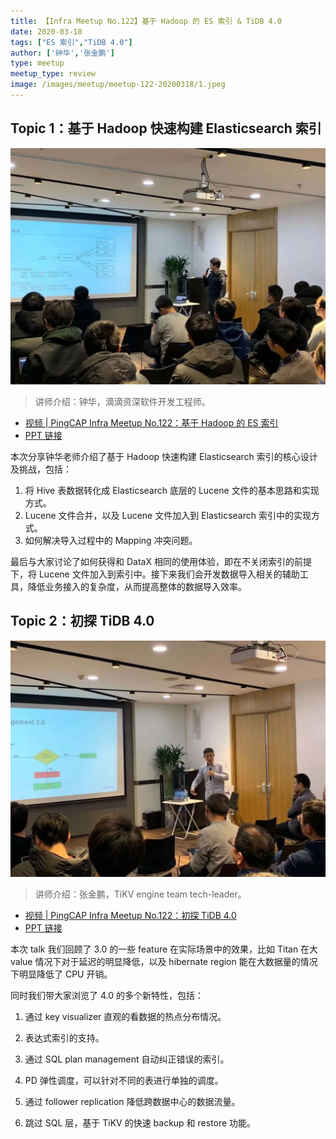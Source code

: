 ```yaml
---
title: 【Infra Meetup No.122】基于 Hadoop 的 ES 索引 & TiDB 4.0
date: 2020-03-18
tags: ["ES 索引","TiDB 4.0"]
author: ['钟华','张金鹏']
type: meetup
meetup_type: review
image: /images/meetup/meetup-122-20200318/1.jpeg
---
```


## Topic 1：基于 Hadoop 快速构建 Elasticsearch 索引

![钟华](media/meetup-122-20200318/1.jpeg)

>讲师介绍：钟华，滴滴资深软件开发工程师。

+ [视频 | PingCAP Infra Meetup No.122：基于 Hadoop 的 ES 索引 ](https://www.bilibili.com/video/av81893335?p=1)
+ [PPT 链接](https://github.com/pingcap/presentations/blob/master/Infra-Meetup/Infra-Meetup-122-%E9%92%9F%E5%8D%8E-%E5%9F%BA%E4%BA%8E%20Hadoop%20%E5%BF%AB%E9%80%9F%E6%9E%84%E5%BB%BA%20Elasticsearch%20%E7%B4%A2%E5%BC%95.pdf)

本次分享钟华老师介绍了基于 Hadoop 快速构建 Elasticsearch 索引的核心设计及挑战，包括：

1. 将 Hive 表数据转化成 Elasticsearch 底层的 Lucene 文件的基本思路和实现方式。
2. Lucene 文件合并，以及 Lucene 文件加入到 Elasticsearch 索引中的实现方式。
3. 如何解决导入过程中的 Mapping 冲突问题。

最后与大家讨论了如何获得和 DataX 相同的使用体验，即在不关闭索引的前提下，将 Lucene 文件加入到索引中。接下来我们会开发数据导入相关的辅助工具，降低业务接入的复杂度，从而提高整体的数据导入效率。

## Topic 2：初探 TiDB 4.0

![张金鹏](media/meetup-122-20200318/2.jpeg)

>讲师介绍：张金鹏，TiKV engine team tech-leader。

+ [视频 | PingCAP Infra Meetup No.122：初探 TiDB 4.0](https://www.bilibili.com/video/av81893335?p=2)
+ [PPT 链接](https://github.com/pingcap/presentations/blob/master/Infra-Meetup/Infra-Meetup-122-%E5%BC%A0%E9%87%91%E9%B9%8F-%E5%88%9D%E6%8E%A2%20TiDB%204.0.pdf)

本次 talk 我们回顾了 3.0 的一些 feature 在实际场景中的效果，比如 Titan 在大 value 情况下对于延迟的明显降低，以及 hibernate region 能在大数据量的情况下明显降低了 CPU 开销。

同时我们带大家浏览了 4.0 的多个新特性，包括：

1. 通过 key visualizer 直观的看数据的热点分布情况。

2. 表达式索引的支持。

3. 通过 SQL plan management 自动纠正错误的索引。

4. PD 弹性调度，可以针对不同的表进行单独的调度。

5. 通过 follower replication 降低跨数据中心的数据流量。

6. 跳过 SQL 层，基于 TiKV 的快速 backup 和 restore 功能。